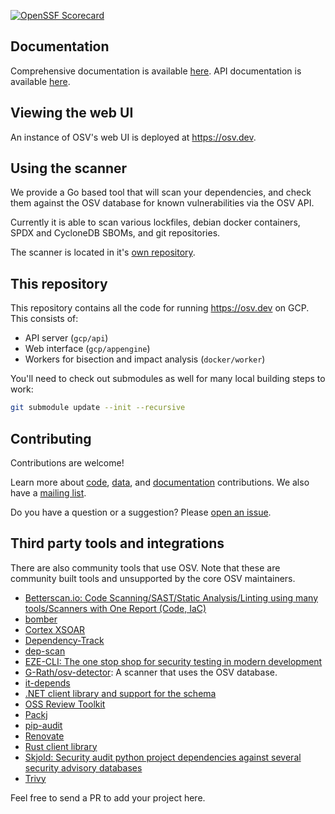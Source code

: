 [![OpenSSF Scorecard](https://api.securityscorecards.dev/projects/github.com/google/osv.dev/badge)](https://api.securityscorecards.dev/projects/github.com/google/osv.dev)

## Documentation

Comprehensive documentation is available [here](https://google.github.io/osv.dev).
API documentation is available [here](https://google.github.io/osv.dev/api/).

## Viewing the web UI

An instance of OSV's web UI is deployed at <https://osv.dev>.

## Using the scanner

We provide a Go based tool that will scan your dependencies, and check them against the OSV database for known vulnerabilities via the OSV API.

Currently it is able to scan various lockfiles, debian docker containers, SPDX and CycloneDB SBOMs, and git repositories.

The scanner is located in it's [own repository](https://github.com/google/osv-scanner).

## This repository

This repository contains all the code for running https://osv.dev on GCP. This
consists of:

-   API server (`gcp/api`)
-   Web interface (`gcp/appengine`)
-   Workers for bisection and impact analysis (`docker/worker`)

You'll need to check out submodules as well for many local building steps to
work:

```bash
git submodule update --init --recursive
```

## Contributing

Contributions are welcome! 

Learn more about [code](CONTRIBUTING.md#contributing-code), [data](CONTRIBUTING.md#contributing-data), and [documentation](CONTRIBUTING.md#contributing-documentation) contributions. 
We also have a [mailing list](https://groups.google.com/g/osv-discuss). 

Do you have a question or a suggestion? Please [open an issue](https://github.com/google/osv.dev/issues). 

## Third party tools and integrations

There are also community tools that use OSV. Note that these are community built
tools and unsupported by the core OSV maintainers.

-   [Betterscan.io: Code Scanning/SAST/Static Analysis/Linting using many
    tools/Scanners with One Report (Code,
    IaC)](https://github.com/marcinguy/betterscan-ce)
-   [bomber](https://github.com/devops-kung-fu/bomber)
-   [Cortex XSOAR](https://github.com/demisto/content)
-   [Dependency-Track](https://github.com/DependencyTrack/dependency-track)
-   [dep-scan](https://github.com/AppThreat/dep-scan)
-   [EZE-CLI: The one stop shop for security testing in modern development](https://github.com/RiverSafeUK/eze-cli)
-   [G-Rath/osv-detector](https://github.com/G-Rath/osv-detector): A scanner
    that uses the OSV database.
-   [it-depends](https://github.com/trailofbits/it-depends)
-   [.NET client library and support for the schema](https://github.com/JamieMagee/osv.net)
-   [OSS Review Toolkit](https://github.com/oss-review-toolkit/ort)
-   [Packj](https://github.com/ossillate-inc/packj)
-   [pip-audit](https://pypi.org/project/pip-audit/)
-   [Renovate](https://github.com/renovatebot/renovate)
-   [Rust client library](https://github.com/gcmurphy/osv)
-   [Skjold: Security audit python project dependencies against several security
    advisory databases](https://github.com/twu/skjold)
-   [Trivy](https://github.com/aquasecurity/trivy)

Feel free to send a PR to add your project here.
